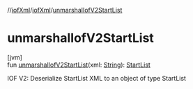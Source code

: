 //[iofXml](../../index.md)/[iofXml](index.md)/[unmarshalIofV2StartList](unmarshal-iof-v2-start-list.md)

# unmarshalIofV2StartList

[jvm]\
fun [unmarshalIofV2StartList](unmarshal-iof-v2-start-list.md)(xml: [String](https://kotlinlang.org/api/latest/jvm/stdlib/kotlin/-string/index.html)): [StartList](../iofXml.v2/-start-list/index.md)

IOF V2: Deserialize StartList XML to an object of type StartList
